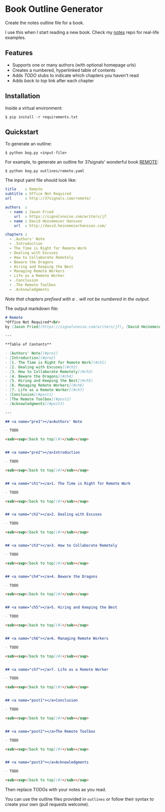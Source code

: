 # Book Outline Generator

Create the notes outline file for a book.

I use this when I start reading a new book.  Check my [notes](https://github.com/tedmiston/notes) repo for real-life examples.

## Features

- Supports one or many authors (with optional homepage urls)
- Creates a numbered, hyperlinked table of contents
- Adds *TODO* stubs to indicate which chapters you haven't read
- Adds *back to top* link after each chapter

## Installation

Inside a virtual environment:

```
$ pip install -r requirements.txt
```

## Quickstart

To generate an outline:

```
$ python bog.py <input-file>
```

For example, to generate an outline for 37signals' wonderful book [REMOTE](http://37signals.com/remote/):

```
$ python bog.py outlines/remote.yaml
```

The input yaml file should look like:

```yaml
title    : Remote
subtitle : Office Not Required
url      : http://37signals.com/remote/

authors  : 
  - name : Jason Fried
    url  : https://signalvnoise.com/writers/jf
  - name : David Heinemeier Hansson
    url  : http://david.heinemeierhansson.com/

chapters :
  - .Authors' Note
  - .Introduction
  - The Time is Right for Remote Work
  - Dealing with Excuses
  - How to Collaborate Remotely
  - Beware the Dragons
  - Hiring and Keeping the Best
  - Managing Remote Workers
  - Life as a Remote Worker
  - .Conclusion
  - .The Remote Toolbox
  - .Acknowledgments
```

*Note that chapters prefixed with a `.` will not be numbered in the output.*

The output markdown file:

```md
# Remote
*Office Not Required*<br>
by [Jason Fried](https://signalvnoise.com/writers/jf), [David Heinemeier Hansson](http://david.heinemeierhansson.com/)

---

**Table of Contents**

- [Authors' Note](#pre1)
- [Introduction](#pre2)
- [1. The Time is Right for Remote Work](#ch1)
- [2. Dealing with Excuses](#ch2)
- [3. How to Collaborate Remotely](#ch3)
- [4. Beware the Dragons](#ch4)
- [5. Hiring and Keeping the Best](#ch5)
- [6. Managing Remote Workers](#ch6)
- [7. Life as a Remote Worker](#ch7)
- [Conclusion](#post1)
- [The Remote Toolbox](#post2)
- [Acknowledgments](#post3)

---

## <a name="pre1"></a>Authors' Note

- TODO

<sub><sup>[back to top](#)</sub></sup>


## <a name="pre2"></a>Introduction

- TODO

<sub><sup>[back to top](#)</sub></sup>


## <a name="ch1"></a>1. The Time is Right for Remote Work

- TODO

<sub><sup>[back to top](#)</sub></sup>


## <a name="ch2"></a>2. Dealing with Excuses

- TODO

<sub><sup>[back to top](#)</sub></sup>


## <a name="ch3"></a>3. How to Collaborate Remotely

- TODO

<sub><sup>[back to top](#)</sub></sup>


## <a name="ch4"></a>4. Beware the Dragons

- TODO

<sub><sup>[back to top](#)</sub></sup>


## <a name="ch5"></a>5. Hiring and Keeping the Best

- TODO

<sub><sup>[back to top](#)</sub></sup>


## <a name="ch6"></a>6. Managing Remote Workers

- TODO

<sub><sup>[back to top](#)</sub></sup>


## <a name="ch7"></a>7. Life as a Remote Worker

- TODO

<sub><sup>[back to top](#)</sub></sup>


## <a name="post1"></a>Conclusion

- TODO

<sub><sup>[back to top](#)</sub></sup>


## <a name="post2"></a>The Remote Toolbox

- TODO

<sub><sup>[back to top](#)</sub></sup>


## <a name="post3"></a>Acknowledgments

- TODO

<sub><sup>[back to top](#)</sub></sup>
```

Then replace TODOs with your notes as you read.

You can use the outline files provided in `outlines` or follow their syntax to create your own (pull requests welcome).
